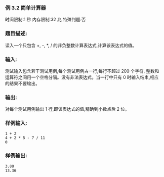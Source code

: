 ### 例 3.2 简单计算器
时间限制:1 秒
内存限制:32 兆
特殊判题:否
### 题目描述:
读入一个只包含 +, -, *, / 的非负整数计算表达式,计算该表达式的值。
### 输入:
测试输入包含若干测试用例,每个测试用例占一行,每行不超过 200 个字符,
整数和运算符之间用一个空格分隔。没有非法表达式。当一行中只有 0 时输入结束,相应的结果不要输出。
### 输出:
对每个测试用例输出 1 行,即该表达式的值,精确到小数点后 2 位。
### 样例输入:
```
1 + 2
4 + 2 * 5 - 7 / 11
0
```
### 样例输出:
```
3.00
13.36
```